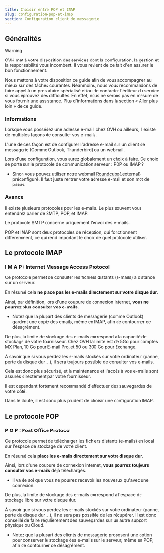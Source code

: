 ```yaml
---
title: Choisir entre POP et IMAP
slug: configuration-pop-et-imap
section: Configuration client de messagerie
---
```



## Généralités

> [!warning]
>
> OVH met à votre disposition des services dont la configuration, la gestion et la responsabilité vous incombent. Il vous revient de ce fait d'en assurer le bon fonctionnement.
> 
> Nous mettons à votre disposition ce guide afin de vous accompagner au mieux sur des tâches courantes. Néanmoins, nous vous recommandons de faire appel à un prestataire spécialisé et/ou de contacter l'éditeur du service si vous éprouvez des difficultés. En effet, nous ne serons pas en mesure de vous fournir une assistance. Plus d'informations dans la section « Aller plus loin » de ce guide.
> 

### Informations
Lorsque vous possédez une adresse e-mail, chez OVH ou ailleurs, il existe de multiples façons de consulter vos e-mails.

L'une de ces façon est de configurer l'adresse e-mail sur un client de messagerie (Comme Outlook, Thunderbird) ou un webmail.

Lors d'une configuration, vous aurez globalement un choix à faire. Ce choix se porte sur le protocole de communication serveur : POP ou IMAP ?

- Sinon vous pouvez utiliser notre webmail [Roundcube](https://mail.ovh.net/){.external} préconfiguré. Il faut juste rentrer votre adresse e-mail et son mot de passe.


### Avance
Il existe plusieurs protocoles pour les e-mails. Le plus souvent vous entendrez parler de SMTP, POP, et IMAP.

Le protocole SMTP concerne uniquement l'envoi des e-mails.

POP et IMAP sont deux protocoles de réception, qui fonctionnent différemment, ce qui rend important le choix de quel protocole utiliser.


## Le protocole IMAP

### I M A P &#58; Internet Message Access Protocol
Ce protocole permet de consulter les fichiers distants (e-mails) à distance sur un serveur.

En résumé cela **ne place pas les e-mails directement sur votre disque dur**.

Ainsi, par définition, lors d'une coupure de connexion internet, **vous ne pourrez plus consulter vos e-mails**.

- Notez que la plupart des clients de messagerie (comme Outlook) gardent une copie des emails, même en IMAP, afin de contourner ce désagrément.

De plus, la limite de stockage des e-mails correspond à la capacité de stockage de votre fournisseur. Chez OVH la limite est de 5Go pour comptes MX Plan, 10 Go pour E-mail Pro, et 50 ou 300 Go pour Exchange.

À savoir que si vous perdez les e-mails stockés sur votre ordinateur (panne, perte du disque dur ...), il sera toujours possible de consulter vos e-mails.

Cela est donc plus sécurisé, et la maintenance et l'accès à vos e-mails sont assurés directement par votre fournisseur.

Il est cependant fortement recommandé d'effectuer des sauvegardes de votre côté.

Dans le doute, il est donc plus prudent de choisir une configuration IMAP.


## Le protocole POP

### P O P &#58; Post Office Protocol
Ce protocole permet de télécharger les fichiers distants (e-mails) en local sur l'espace de stockage de votre client.

En résumé cela **place les e-mails directement sur votre disque dur**.

Ainsi, lors d'une coupure de connexion internet, **vous pourrez toujours consulter vos e-mails** déjà téléchargés.

- Il va de soi que vous ne pourrez recevoir les nouveaux qu'avec une connexion.

De plus, la limite de stockage des e-mails correspond à l'espace de stockage libre sur votre disque dur.

À savoir que si vous perdez les e-mails stockés sur votre ordinateur (panne, perte du disque dur ...), il ne sera pas possible de les récupérer. Il est donc conseillé de faire régulièrement des sauvegardes sur un autre support physique ou Cloud.

- Notez que la plupart des clients de messagerie proposent une option pour conserver le stockage des e-mails sur le serveur, même en POP, afin de contourner ce désagrément.